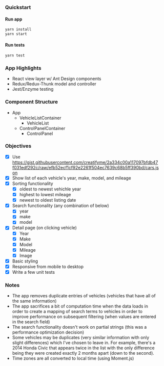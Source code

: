 ### Quickstart
#### Run app
```bash
yarn install
yarn start
```
#### Run tests
```bash
yarn test
```

### App Highlights
* React view layer w/ Ant Design components
* Redux/Redux-Thunk model and controller
* Jest/Enzyme testing

### Component Structure
* App
  * VehicleListContainer
    * VehicleList
  * ControlPanelContainer
    * ControlPanel

### Objectives 
- [x] Use https://gist.githubusercontent.com/creatifyme/2a334c00a117097bfdb47f031edf292c/raw/efb52ecf1cf92e2261f504ec7639c68b5ff390bd/cars.json
- [x] Show list of each vehicle's year, make, model, and mileage
- [x] Sorting functionality 
  - [x] oldest to newest vehichle year
  - [x] highest to lowest mileage
  - [x] newest to oldest listing date
- [x] Search functionality (any combination of below)
  - [x] year
  - [x] make
  - [x] model
- [x] Detail page (on clicking vehicle)
  - [x] Year
  - [x] Make
  - [x] Model
  - [x] Mileage
  - [x] Image
- [x] Basic styling
- [x] Responsive from mobile to desktop
- [x] Write a few unit tests

### Notes
* The app removes duplicate entries of vehicles (vehicles that have all of the same information)
* The app sacrifices a bit of computation time when the data loads in order to create a mapping of search terms to vehicles in order to improve performance on subsequent filtering (when values are entered in the search field)
* The search functionality doesn't work on partial strings (this was a performance optimization decision)
* Some vehicles may be duplicates (very similar information with only slight differences) which I've chosen to leave in. For example, there's a 2014 Honda Civic that appears twice in the list with the only difference being they were created exactly 2 months apart (down to the second).
* Time zones are all converted to local time (using Moment.js)
